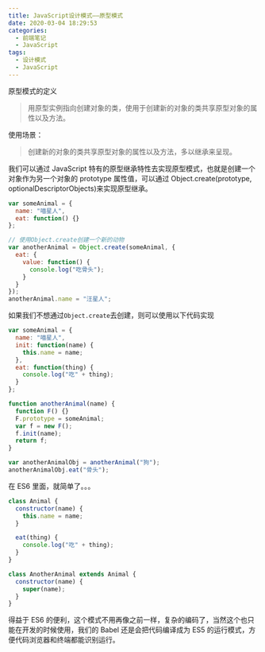 ```yaml
---
title: JavaScript设计模式——原型模式
date: 2020-03-04 18:29:53
categories:
  - 前端笔记
  - JavaScript
tags:
  - 设计模式
  - JavaScript
---
```


原型模式的定义

> 用原型实例指向创建对象的类，使用于创建新的对象的类共享原型对象的属性以及方法。

使用场景：

> 创建新的对象的类共享原型对象的属性以及方法，多以继承来呈现。

我们可以通过 JavaScript 特有的原型继承特性去实现原型模式，也就是创建一个对象作为另一个对象的 prototype 属性值，可以通过 Object.create(prototype, optionalDescriptorObjects)来实现原型继承。

```javascript
var someAnimal = {
  name: "喵星人",
  eat: function() {}
};

// 使用Object.create创建一个新的动物
var anotherAnimal = Object.create(someAnimal, {
  eat: {
    value: function() {
      console.log("吃骨头");
    }
  }
});
anotherAnimal.name = "汪星人";
```

如果我们不想通过`Object.create`去创建，则可以使用以下代码实现

```javascript
var someAnimal = {
  name: "喵星人",
  init: function(name) {
    this.name = name;
  },
  eat: function(thing) {
    console.log("吃" + thing);
  }
};

function anotherAnimal(name) {
  function F() {}
  F.prototype = someAnimal;
  var f = new F();
  f.init(name);
  return f;
}

var anotherAnimalObj = anotherAnimal("狗");
anotherAnimalObj.eat("骨头");
```

在 ES6 里面，就简单了。。。

```javascript
class Animal {
  constructor(name) {
    this.name = name;
  }

  eat(thing) {
    console.log("吃" + thing);
  }
}

class AnotherAnimal extends Animal {
  constructor(name) {
    super(name);
  }
}
```

得益于 ES6 的便利，这个模式不用再像之前一样，复杂的编码了，当然这个也只能在开发的时候使用，我们的 Babel 还是会把代码编译成为 ES5 的运行模式，方便代码浏览器和终端都能识别运行。
